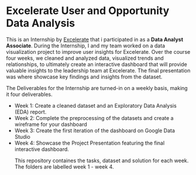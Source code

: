 # Excelerate User and Opportunity Data Analysis

This is an Internship by <a href="https://4excelerate.org/">Excelerate</a> that i participated in as a <b>Data Analyst Associate</b>. During the Internship, I and my team worked on a data visualization project to improve user insights for Excelerate. Over the course four weeks, we cleaned and analyzed data, visualized trends and relationships, to ultimately create an interactive dashboard that will provide valuable insights to the leadership team at Excelerate. The final presentation was where showcase key findings and insights from the dataset.

The Deliverables for the Internship are turned-in on a weekly basis, making it four deliverables. 
<ul>
<li>Week 1: Create a cleaned dataset and an Exploratory Data Analysis (EDA) report. </li>

<li>Week 2: Complete the preprocessing of the datasets and create a wireframe for your dashboard </li>

<li>Week 3: Create the first iteration of the dashboard on Google Data Studio</li>

<li>Week 4: Showcase the Project Presentation featuring the final interactive dashboard.</li>

This repository containes the tasks, dataset and solution for each week. The folders are labelled week 1 - week 4.
